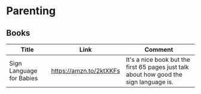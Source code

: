 # Parenting

## Books
| Title | Link | Comment |
| ------|------|---------|
| Sign Language for Babies | https://amzn.to/2ktXKFs | It's a nice book but the first 65 pages just talk about how good the sign language is. |
